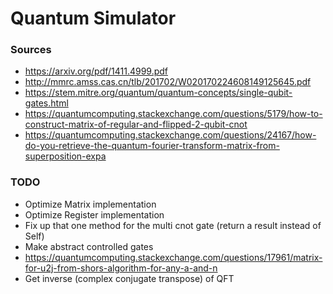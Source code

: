 # Quantum Simulator

### Sources
- https://arxiv.org/pdf/1411.4999.pdf
- http://mmrc.amss.cas.cn/tlb/201702/W020170224608149125645.pdf
- https://stem.mitre.org/quantum/quantum-concepts/single-qubit-gates.html
- https://quantumcomputing.stackexchange.com/questions/5179/how-to-construct-matrix-of-regular-and-flipped-2-qubit-cnot
- https://quantumcomputing.stackexchange.com/questions/24167/how-do-you-retrieve-the-quantum-fourier-transform-matrix-from-superposition-expa

### TODO
- Optimize Matrix implementation
- Optimize Register implementation
- Fix up that one method for the multi cnot gate (return a result instead of Self)
- Make abstract controlled gates
- https://quantumcomputing.stackexchange.com/questions/17961/matrix-for-u2j-from-shors-algorithm-for-any-a-and-n
- Get inverse (complex conjugate transpose) of QFT
